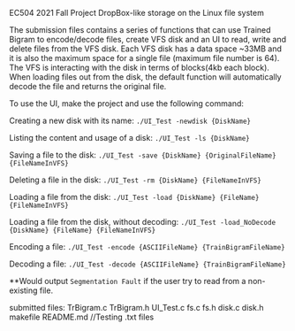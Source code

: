 EC504 2021 Fall Project DropBox-like storage on the Linux file system

	
The submission files contains a series of functions that can use Trained Bigram to encode/decode
files, create VFS disk and an UI to read, write and delete files from the VFS disk. Each VFS disk has
 a data space ~33MB and it is also the maximum space for a single file (maximum file number is 64).
The VFS is interacting with the disk in terms of blocks(4kb each block). When loading files out from 
the disk, the default function will automatically decode the file and returns the original file.

To use the UI, make the project and use the following command:

Creating a new disk with its name: 
```./UI_Test -newdisk {DiskName}```

Listing the content and usage of a disk: 
```./UI_Test -ls {DiskName}```

Saving a file to the disk: 
```./UI_Test -save {DiskName} {OriginalFileName} {FileNameInVFS}```

Deleting a file in the disk: 
```./UI_Test -rm {DiskName} {FileNameInVFS}```

Loading a file from the disk: 
```./UI_Test -load {DiskName} {FileName} {FileNameInVFS}```

Loading a file from the disk, without decoding: 
```./UI_Test -load_NoDecode {DiskName} {FileName} {FileNameInVFS}```

Encoding a file: 
```./UI_Test -encode {ASCIIFileName} {TrainBigramFileName}```

Decoding a file: 
```./UI_Test -decode {ASCIIFileName} {TrainBigramFileName}```

**Would output ```Segmentation Fault``` if the user try to read from a non-existing file.


submitted files:
	TrBigram.c
	TrBigram.h
	UI_Test.c
	fs.c
	fs.h
	disk.c
	disk.h
	makefile
	README.md
	//Testing .txt files



